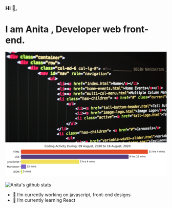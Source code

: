### Hi 👋,
 <h1>I am Anita , Developer web front-end.</h1>
    <img src="https://github.com/Anita-joseph/Anita-joseph/blob/master/images/github-profile.jpg" alt="Profile image" />
    <img src="https://github.com/Anita-joseph/Anita-joseph/blob/master/images/stat.svg" alt="wakatime graph">


![Anita's github stats](https://github-readme-stats.vercel.app/api?username=anita-joseph&show_icons=true)
- 🔭 I’m currently working on javascript, front-end designs
- 🌱 I’m currently learning React

<!-- - 👯 I’m looking to collaborate on ...
- 🤔 I’m looking for help with API, JSON
- 💬 Ask me about CSS
- 📫 How to reach me: ...
- 😄 Pronouns: ...
- ⚡ Fun fact: ...-->
